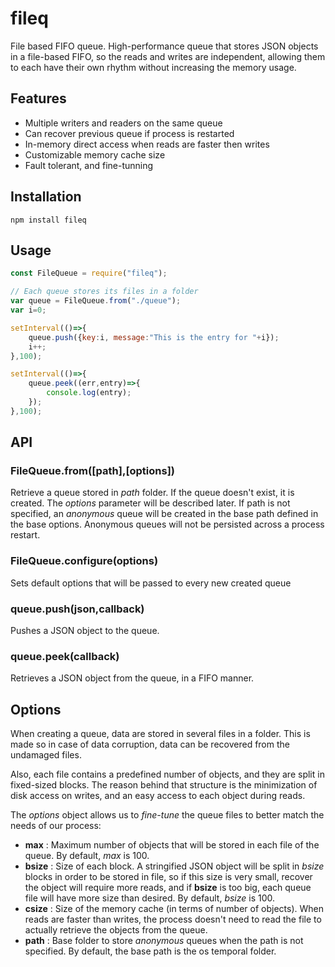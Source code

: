 # fileq

File based FIFO queue.
High-performance queue that stores JSON objects in a file-based FIFO, so the reads and writes are independent, allowing them to each have their own rhythm without increasing the memory usage.

## Features
* Multiple writers and readers on the same queue
* Can recover previous queue if process is restarted
* In-memory direct access when reads are faster then writes
* Customizable memory cache size
* Fault tolerant, and fine-tunning

## Installation
```
npm install fileq
```

## Usage
```javascript
const FileQueue = require("fileq");

// Each queue stores its files in a folder
var queue = FileQueue.from("./queue");
var i=0;

setInterval(()=>{
	queue.push({key:i, message:"This is the entry for "+i});
	i++;
},100);

setInterval(()=>{
	queue.peek((err,entry)=>{
		console.log(entry);
	});
},100);
```

## API
### FileQueue.from([path],[options])
Retrieve a queue stored in *path* folder. If the queue doesn't exist, it is
created. The *options* parameter will be described later. If path is not
specified, an *anonymous* queue will be created in the base path defined in
the base options. Anonymous queues will not be persisted across a process
restart.

### FileQueue.configure(options)
Sets default options that will be passed to every new created queue

### queue.push(json,callback)
Pushes a JSON object to the queue.

### queue.peek(callback)
Retrieves a JSON object from the queue, in a FIFO manner.

## Options
When creating a queue, data are stored in several files in a folder. This is
made so in case of data corruption, data can be recovered from the undamaged
files.

Also, each file contains a predefined number of objects, and they are split in
fixed-sized blocks. The reason behind that structure is the minimization of
disk access on writes, and an easy access to each object during reads.

The *options* object allows us to *fine-tune* the queue files to better match
the needs of our process:
* **max** : Maximum number of objects that will be stored in each file of the
queue. By default, *max* is 100.
* **bsize** : Size of each block. A stringified JSON object will be split
in *bsize* blocks in order to be stored in file, so if this size is very small,
recover the object will require more reads, and if **bsize** is too big, each
queue file will have more size than desired. By default, *bsize* is 100.
* **csize** : Size of the memory cache (in terms of number of objects). When
reads are faster than writes, the process doesn't need to read the file to
actually retrieve the objects from the queue.
* **path** : Base folder to store *anonymous* queues when the path is not
specified. By default, the base path is the os temporal folder.
